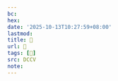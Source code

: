 ```yaml
---
bc:
hex:
date: '2025-10-13T10:27:59+08:00'
lastmod:
title: 􄰁
url: 􄰁
tags: [𦡰]
src: DCCV
note:
---
```

